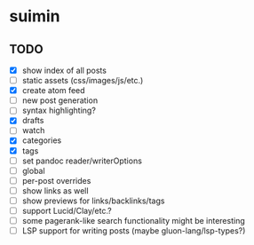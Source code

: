 # suimin

## TODO

- [x] show index of all posts
- [ ] static assets (css/images/js/etc.)
- [x] create atom feed
- [ ] new post generation
- [ ] syntax highlighting?
- [x] drafts
- [ ] watch
- [x] categories
- [x] tags
- [ ] set pandoc reader/writerOptions
 - [ ] global
 - [ ] per-post overrides
- [ ] show links as well
- [ ] show previews for links/backlinks/tags
- [ ] support Lucid/Clay/etc.?
- [ ] some pagerank-like search functionality might be interesting
- [ ] LSP support for writing posts (maybe gluon-lang/lsp-types?)

